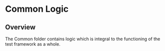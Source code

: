 # Common Logic

## Overview
The Common folder contains logic which is integral to the functioning of the test framework as a whole.